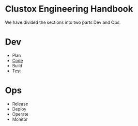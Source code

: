 # Clustox Engineering Handbook

We have divided the sections into two parts Dev and Ops.

# Dev
   * Plan 
   * [Code](https://github.com/Clustox/handbook/blob/main/code.md)
   * Build
   * Test
# Ops
   * Release
   * Deploy
   * Operate
   * Monitor
